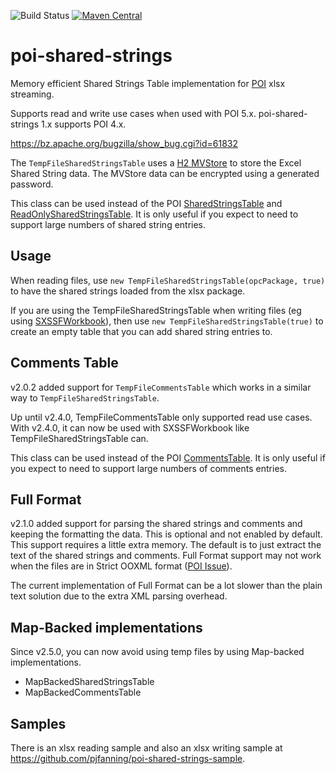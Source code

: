 ![Build Status](https://github.com/pjfanning/poi-shared-strings/actions/workflows/ci.yml/badge.svg)
[![Maven Central](https://maven-badges.herokuapp.com/maven-central/com.github.pjfanning/poi-shared-strings/badge.svg)](https://maven-badges.herokuapp.com/maven-central/com.github.pjfanning/poi-shared-strings)

# poi-shared-strings
Memory efficient Shared Strings Table implementation for [POI](https://poi.apache.org/) xlsx streaming.

Supports read and write use cases when used with POI 5.x. poi-shared-strings 1.x supports POI 4.x.

https://bz.apache.org/bugzilla/show_bug.cgi?id=61832

The `TempFileSharedStringsTable` uses a [H2 MVStore](http://www.h2database.com/html/mvstore.html) to store the Excel Shared String data. The MVStore data can be encrypted using a generated password.

This class can be used instead of the POI [SharedStringsTable](https://poi.apache.org/apidocs/org/apache/poi/xssf/model/SharedStringsTable.html) and [ReadOnlySharedStringsTable](https://poi.apache.org/apidocs/org/apache/poi/xssf/eventusermodel/ReadOnlySharedStringsTable.html).
It is only useful if you expect to need to support large numbers of shared string entries.

## Usage

When reading files, use `new TempFileSharedStringsTable(opcPackage, true)` to have the shared strings loaded from the xlsx package.

If you are using the TempFileSharedStringsTable when writing files (eg using [SXSSFWorkbook](https://poi.apache.org/apidocs/org/apache/poi/xssf/streaming/SXSSFWorkbook.html)), then use `new TempFileSharedStringsTable(true)` to create an empty table that you can add shared string entries to.

## Comments Table

v2.0.2 added support for `TempFileCommentsTable` which works in a similar way to `TempFileSharedStringsTable`.

Up until v2.4.0, TempFileCommentsTable only supported read use cases. With v2.4.0, it can now be used with SXSSFWorkbook
like TempFileSharedStringsTable can.

This class can be used instead of the POI [CommentsTable](https://poi.apache.org/apidocs/dev/org/apache/poi/xssf/model/CommentsTable.html).
It is only useful if you expect to need to support large numbers of comments entries.


## Full Format

v2.1.0 added support for parsing the shared strings and comments and keeping the formatting the data. This is optional and not enabled by default.
This support requires a little extra memory. The default is to just extract the text of the shared strings and comments.
Full Format support may not work when the files are in Strict OOXML format ([POI Issue](https://bz.apache.org/bugzilla/show_bug.cgi?id=57699)).

The current implementation of Full Format can be a lot slower than the plain text solution due to the extra XML parsing overhead.

## Map-Backed implementations

Since v2.5.0, you can now avoid using temp files by using Map-backed implementations.
* MapBackedSharedStringsTable
* MapBackedCommentsTable

## Samples

There is an xlsx reading sample and also an xlsx writing sample at https://github.com/pjfanning/poi-shared-strings-sample.
